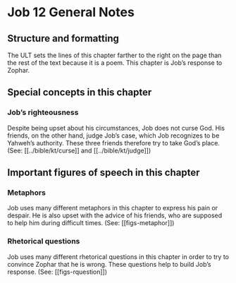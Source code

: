 # Job 12 General Notes
## Structure and formatting

The ULT sets the lines of this chapter farther to the right on the page than the rest of the text because it is a poem. This chapter is Job’s response to Zophar.

## Special concepts in this chapter

### Job’s righteousness
Despite being upset about his circumstances, Job does not curse God. His friends, on the other hand, judge Job’s case, which Job recognizes to be Yahweh’s authority. These three friends therefore try to take God’s place. (See: [[../bible/kt/curse]] and [[../bible/kt/judge]])

## Important figures of speech in this chapter

### Metaphors
Job uses many different metaphors in this chapter to express his pain or despair. He is also upset with the advice of his friends, who are supposed to help him during difficult times. (See: [[figs-metaphor]])

### Rhetorical questions
Job uses many different rhetorical questions in this chapter in order to try to convince Zophar that he is wrong. These questions help to build Job’s response. (See: [[figs-rquestion]])